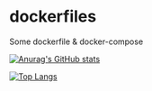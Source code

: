 # dockerfiles
Some dockerfile &amp; docker-compose

[![Anurag's GitHub stats](https://github-readme-stats.vercel.app/api?username=crizchien&theme=github_dark)](https://github.com/anuraghazra/github-readme-stats)

[![Top Langs](https://github-readme-stats.vercel.app/api/top-langs/?username=crizchien&theme=github_dark)](https://github.com/anuraghazra/github-readme-stats)
